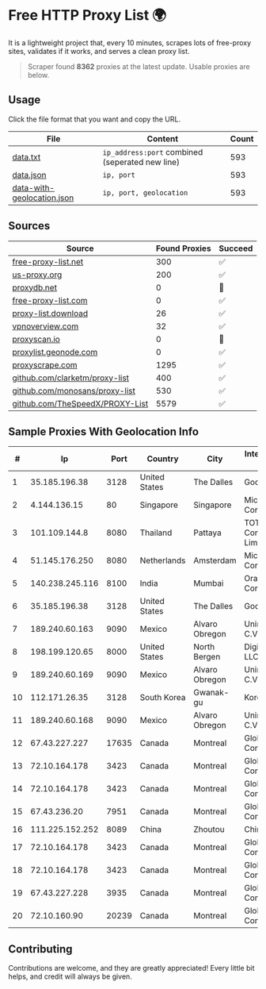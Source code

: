 
# Free HTTP Proxy List 🌍

It is a lightweight project that, every 10 minutes, scrapes lots of free-proxy sites, validates if it works, and serves a clean proxy list.


> Scraper found **8362** proxies at the latest update. Usable proxies are below.

## Usage

Click the file format that you want and copy the URL.


|File|Content|Count|
|----|-------|-----|
|[data.txt](https://raw.githubusercontent.com/themiralay/Proxy-List-World/master/data.txt)|`ip_address:port` combined (seperated new line)|593|
|[data.json](https://raw.githubusercontent.com/themiralay/Proxy-List-World/master/data.json)|`ip, port`|593|
|[data-with-geolocation.json](https://raw.githubusercontent.com/themiralay/Proxy-List-World/master/data-with-geolocation.json)|`ip, port, geolocation`|593|

## Sources

|Source|Found Proxies|Succeed|
|------|-------------|-------|
|[free-proxy-list.net](https://free-proxy-list.net)|300|✅|
|[us-proxy.org](https://www.us-proxy.org)|200|✅|
|[proxydb.net](http://proxydb.net)|0|🚫|
|[free-proxy-list.com](https://free-proxy-list.com/?page=&port=&type%5B%5D=http&type%5B%5D=https&up_time=0&search=Search)|0|✅|
|[proxy-list.download](https://www.proxy-list.download/HTTP)|26|✅|
|[vpnoverview.com](https://vpnoverview.com/privacy/anonymous-browsing/free-proxy-servers)|32|✅|
|[proxyscan.io](https://www.proxyscan.io)|0|🚫|
|[proxylist.geonode.com](https://proxylist.geonode.com/api/proxy-list?limit=300&page=1&sort_by=lastChecked&sort_type=desc&protocols=http,https)|0|✅|
|[proxyscrape.com](https://api.proxyscrape.com/v2/?request=displayproxies&protocol=http&timeout=10000&country=all&ssl=all&anonymity=all)|1295|✅|
|[github.com/clarketm/proxy-list](https://raw.githubusercontent.com/clarketm/proxy-list/master/proxy-list-raw.txt)|400|✅|
|[github.com/monosans/proxy-list](https://raw.githubusercontent.com/monosans/proxy-list/main/proxies/http.txt)|530|✅|
|[github.com/TheSpeedX/PROXY-List](https://raw.githubusercontent.com/TheSpeedX/PROXY-List/master/http.txt)|5579|✅|


## Sample Proxies With Geolocation Info

|#|Ip|Port|Country|City|Internet Service Provider|
|-|--|----|-------|----|-------------------------|
|1|35.185.196.38|3128|United States|The Dalles|Google LLC|
|2|4.144.136.15|80|Singapore|Singapore|Microsoft Corporation|
|3|101.109.144.8|8080|Thailand|Pattaya|TOT Public Company Limited|
|4|51.145.176.250|8080|Netherlands|Amsterdam|Microsoft Corporation|
|5|140.238.245.116|8100|India|Mumbai|Oracle Corporation|
|6|35.185.196.38|3128|United States|The Dalles|Google LLC|
|7|189.240.60.163|9090|Mexico|Alvaro Obregon|Uninet S.A. de C.V.|
|8|198.199.120.65|8000|United States|North Bergen|DigitalOcean, LLC|
|9|189.240.60.169|9090|Mexico|Alvaro Obregon|Uninet S.A. de C.V.|
|10|112.171.26.35|3128|South Korea|Gwanak-gu|Korea Telecom|
|11|189.240.60.168|9090|Mexico|Alvaro Obregon|Uninet S.A. de C.V.|
|12|67.43.227.227|17635|Canada|Montreal|GloboTech Communications|
|13|72.10.164.178|3423|Canada|Montreal|GloboTech Communications|
|14|72.10.164.178|3423|Canada|Montreal|GloboTech Communications|
|15|67.43.236.20|7951|Canada|Montreal|GloboTech Communications|
|16|111.225.152.252|8089|China|Zhoutou|China Telecom|
|17|72.10.164.178|3423|Canada|Montreal|GloboTech Communications|
|18|72.10.164.178|3423|Canada|Montreal|GloboTech Communications|
|19|67.43.227.228|3935|Canada|Montreal|GloboTech Communications|
|20|72.10.160.90|20239|Canada|Montreal|GloboTech Communications|



## Contributing

Contributions are welcome, and they are greatly appreciated! Every
little bit helps, and credit will always be given.

